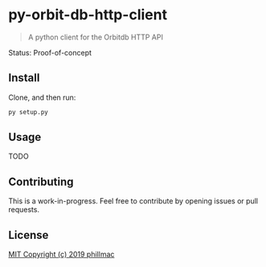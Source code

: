 # py-orbit-db-http-client

> A python client for the Orbitdb HTTP API

Status: Proof-of-concept

## Install

Clone, and then run:

```sh
py setup.py
```

## Usage

TODO

## Contributing

This is a work-in-progress. Feel free to contribute by opening issues or pull requests.

## License

[MIT Copyright (c) 2019 phillmac](LICENSE)
